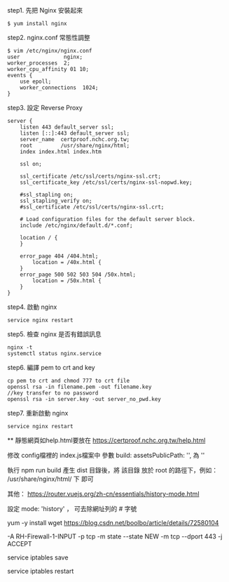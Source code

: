 step1. 先把 Nginx 安裝起來

    $ yum install nginx

step2. nginx.conf 常態性調整

    $ vim /etc/nginx/nginx.conf
    user              nginx;
    worker_processes  2;
    worker_cpu_affinity 01 10;
    events {
        use epoll;
        worker_connections  1024;
    }

step3. 設定 Reverse Proxy

    server {
        listen 443 default_server ssl;
        listen [::]:443 default_server ssl;
        server_name  certproof.nchc.org.tw;
        root         /usr/share/nginx/html;
        index index.html index.htm

        ssl on;

        ssl_certificate /etc/ssl/certs/nginx-ssl.crt;
        ssl_certificate_key /etc/ssl/certs/nginx-ssl-nopwd.key;

        #ssl_stapling on;
        ssl_stapling_verify on;
        #ssl_certificate /etc/ssl/certs/nginx-ssl.crt;

        # Load configuration files for the default server block.
        include /etc/nginx/default.d/*.conf;

        location / {
        }

        error_page 404 /404.html;
            location = /40x.html {
        }
        error_page 500 502 503 504 /50x.html;
            location = /50x.html {
        }
    }


step4. 啟動 nginx

    service nginx restart

step5. 檢查 nginx 是否有錯誤訊息

    nginx -t 
    systemctl status nginx.service
    
step6. 編譯 pem to crt and key

    cp pem to crt and chmod 777 to crt file
    openssl rsa -in filename.pem -out filename.key
    //key transfer to no password
    openssl rsa -in server.key -out server_no_pwd.key
    
step7. 重新啟動 nginx
    
    service nginx restart
    
    
** 靜態網頁如help.html要放在 https://certproof.nchc.org.tw/help.html

修改 config檔裡的 index.js檔案中 參數 build: assetsPublicPath: '', 為 ''

執行 npm run build 產生 dist 目錄後，將 該目錄 放於 root 的路徑下，例如： 
/usr/share/nginx/html/ 下 即可

其他：
https://router.vuejs.org/zh-cn/essentials/history-mode.html

設定 mode: 'history' ， 可去除網址列的 # 字號

yum -y install wget
https://blog.csdn.net/boolbo/article/details/72580104

-A RH-Firewall-1-INPUT -p tcp -m state --state NEW -m tcp --dport 443 -j ACCEPT

service iptables save

service iptables restart